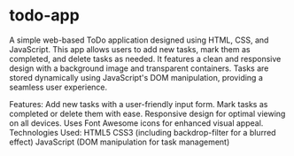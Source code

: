 # todo-app
A simple web-based ToDo application designed using HTML, CSS, and JavaScript. This app allows users to add new tasks, mark them as completed, and delete tasks as needed. It features a clean and responsive design with a background image and transparent containers. Tasks are stored dynamically using JavaScript's DOM manipulation, providing a seamless user experience.

Features:
Add new tasks with a user-friendly input form.
Mark tasks as completed or delete them with ease.
Responsive design for optimal viewing on all devices.
Uses Font Awesome icons for enhanced visual appeal.
Technologies Used:
HTML5
CSS3 (including backdrop-filter for a blurred effect)
JavaScript (DOM manipulation for task management)
